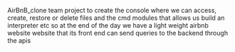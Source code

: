 AirBnB_clone team project to create the console where we can access, create, restore or delete files and the cmd modules that allows us build an interpreter etc so at the end of the day we have a light weight airbnb website website that its front end can send queries to the backend through the apis